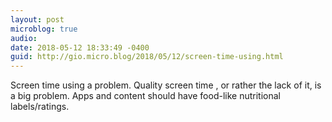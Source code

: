 ```yaml
---
layout: post
microblog: true
audio: 
date: 2018-05-12 18:33:49 -0400
guid: http://gio.micro.blog/2018/05/12/screen-time-using.html
---
```

Screen time using a problem. Quality screen time , or rather the lack of it, is a big problem. Apps and content should have food-like nutritional labels/ratings.

